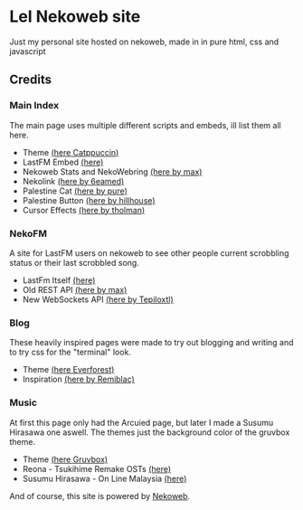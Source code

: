 # Lel Nekoweb site

Just my personal site hosted on nekoweb, made in in pure html, css and javascript

## Credits

### Main Index

The main page uses multiple different scripts and embeds, ill list them all here.

- Theme [(here Catppuccin)](https://github.com/catppuccin/catppuccin)
- LastFM Embed [(here)](https://github.com/JeffreyCA/lastfm-recently-played-readme)
- Nekoweb Stats and NekoWebring [(here by max)](https://max.nekoweb.org/resources/nekoweb-stats)
- Nekolink [(here by 6eamed)](https://username.nekoweb.org)
- Palestine Cat [(here by pure)](https://pure.nekoweb.org/)
- Palestine Button [(here by hillhouse)](https://hillhouse.neocities.org/journal/notes/palestine)
- Cursor Effects [(here by tholman)](https://tholman.com/cursor-effects/)

### NekoFM

A site for LastFM users on nekoweb to see other people current scrobbling status or their last scrobbled song.

- LastFm Itself [(here)](https://last.fm/)
- Old REST API [(here by max)](https://max.nekoweb.org/resources/lastfm-widget)
- New WebSockets API [(here by Tepiloxtl)](https://tepiloxtl.net/scrobbled/)

### Blog

These heavily inspired pages were made to try out blogging and writing and to try css for the "terminal" look.

- Theme [(here Everforest)](https://github.com/sainnhe/everforest)
- Inspiration [(here by Remiblac)](https://remblanc.nekoweb.org/)

### Music

At first this page only had the Arcuied page, but later I made a Susumu Hirasawa one aswell. The themes just the background color of the gruvbox theme.

- Theme [(here Gruvbox)](https://github.com/morhetz/gruvbox)
- Reona - Tsukihime Remake OSTs [(here)](https://jpop.fandom.com/wiki/Tsukihime_-A_piece_of_blue_glass_moon-_THEME_SONG_E.P.)
- Susumu Hirasawa - On Line Malaysia [(here)](https://hirasawafan.fandom.com/wiki/On_Line_Malaysia)

And of course, this site is powered by [Nekoweb](https://nekoweb.org).
